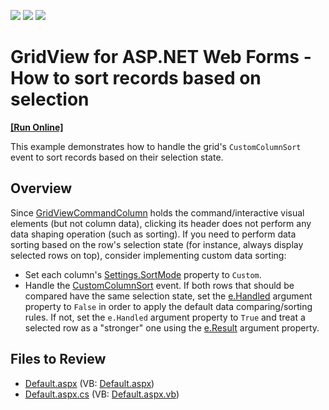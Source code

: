 <!-- default badges list -->
![](https://img.shields.io/endpoint?url=https://codecentral.devexpress.com/api/v1/VersionRange/128535838/13.1.5%2B)
[![](https://img.shields.io/badge/Open_in_DevExpress_Support_Center-FF7200?style=flat-square&logo=DevExpress&logoColor=white)](https://supportcenter.devexpress.com/ticket/details/E20066)
[![](https://img.shields.io/badge/📖_How_to_use_DevExpress_Examples-e9f6fc?style=flat-square)](https://docs.devexpress.com/GeneralInformation/403183)
<!-- default badges end -->

# GridView for ASP.NET Web Forms - How to sort records based on selection
<!-- run online -->
**[[Run Online]](https://codecentral.devexpress.com/e20066/)**
<!-- run online end -->

This example demonstrates how to handle the grid's `CustomColumnSort` event to sort records based on their selection state.

## Overview

Since [GridViewCommandColumn](https://docs.devexpress.com/AspNet/DevExpress.Web.GridViewCommandColumn) holds the command/interactive visual elements (but not column data), clicking its header does not perform any data shaping operation (such as sorting). If you need to perform data sorting based on the row's selection state (for instance, always display selected rows on top), consider implementing custom data sorting:

* Set each column's [Settings.SortMode](https://docs.devexpress.com/AspNet/DevExpress.Web.GridDataColumnSettings.SortMode) property to `Custom`.
* Handle the [CustomColumnSort](https://docs.devexpress.com/AspNet/DevExpress.Web.ASPxGridView.CustomColumnSort) event. If both rows that should be compared have the same selection state, set the [e.Handled](https://docs.devexpress.com/AspNet/DevExpress.Web.GridCustomColumnSortEventArgs.Handled) argument property to `False` in order to apply the default data comparing/sorting rules. If not, set the `e.Handled` argument property to `True` and treat a selected row as a "stronger" one using the [e.Result](https://docs.devexpress.com/AspNet/DevExpress.Web.GridCustomColumnSortEventArgs.Result) argument property.

## Files to Review

* [Default.aspx](./CS/WebSite/Default.aspx) (VB: [Default.aspx](./VB/WebSite/Default.aspx))
* [Default.aspx.cs](./CS/WebSite/Default.aspx.cs) (VB: [Default.aspx.vb](./VB/WebSite/Default.aspx.vb))
